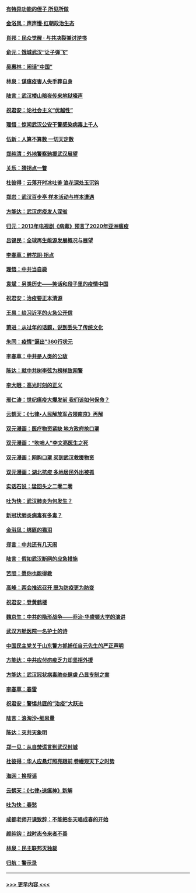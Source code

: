 #### [有特异功能的侄子 所见所做](../pages/nsc993/n11901154.md?t=02280802) 
#### [金浴凤：声声慢‧红朝政治生态](../pages/nsc993/n11899553.md?t=02280802) 
#### [肖邦：民众觉醒 · 与共决裂兼讨逆书](../pages/nsc993/n11898435.md?t=02280802) 
#### [俞元：饿城武汉“让子弹飞”](../pages/nsc993/n11898344.md?t=02280802) 
#### [吴惠林：闲话“中国”](../pages/nsc993/n11898182.md?t=02280802) 
#### [林泉：谋瘟疫害人失手葬自身](../pages/nsc993/n11897892.md?t=02280802) 
#### [陆言：武汉楼山暗夜传来地狱嚎声](../pages/nsc993/n11897033.md?t=02280802) 
#### [祝君安：论社会主义“优越性”](../pages/nsc993/n11897005.md?t=02280802) 
#### [理悟：惊闻武汉公安干警感染病毒上千人](../pages/nsc993/n11896947.md?t=02280802) 
#### [伍新：人算不算数 一切天定数](../pages/nsc993/n11893372.md?t=02280802) 
#### [郑纯清：外地警察驰援武汉展望](../pages/nsc993/n11893115.md?t=02280802) 
#### [关乐：猜拐点一瞥](../pages/nsc993/n11893020.md?t=02280802) 
#### [杜彼得：云落开时冰吐鉴 浪花深处玉沉钩](../pages/nsc993/n11892107.md?t=02280802) 
#### [郑岩：武汉百步亭 样本活动与样本遭遇](../pages/nsc993/n11892310.md?t=02280802) 
#### [方能达：武汉疠疫发人深省](../pages/nsc993/n11891376.md?t=02280802) 
#### [归元：2013年电视剧《病毒》预言了2020年亚洲瘟疫](../pages/nsc993/n11891126.md?t=02280802) 
#### [吕锡民：全球再生能源发展概况与展望](../pages/nsc993/n11890613.md?t=02280802) 
#### [李春草：醉花阴·拐点](../pages/nsc993/n11890567.md?t=02280802) 
#### [理悟：中共当自毙](../pages/nsc993/n11890559.md?t=02280802) 
#### [袁斌：另类历史——笑话和段子里的疫情中国](../pages/nsc993/n11889243.md?t=02280802) 
#### [祝君安：治疫要正本清源](../pages/nsc993/n11889085.md?t=02280802) 
#### [王易：给习近平的火急公开信](../pages/nsc993/n11888225.md?t=02280802) 
#### [萧进：从过年的话题，说到丢失了传统文化](../pages/nsc993/n11887732.md?t=02280802) 
#### [朱同：疫情“逼出”360行状元](../pages/nsc993/n11887678.md?t=02280802) 
#### [李春草：中共是人类的公敌](../pages/nsc993/n11887656.md?t=02280802) 
#### [陈达：就中共树李弦为榜样致网警](../pages/nsc993/n11887625.md?t=02280802) 
#### [李大眼：高光时刻的正义](../pages/nsc993/n11887585.md?t=02280802) 
#### [邢仁涛：世纪瘟疫大爆发前 我们该如何保命？](../pages/nsc993/n11887535.md?t=02280802) 
#### [云鹤天：《七律▪人民解放军占领南京》再解](../pages/nsc993/n11887524.md?t=02280802) 
#### [双元漫画：医疗物资紧缺 地方政府抢口罩](../pages/nsc993/n11884744.md?t=02280802) 
#### [双元漫画：“吹哨人”李文亮医生之死](../pages/nsc993/n11884705.md?t=02280802) 
#### [双元漫画：网购口罩 买到武汉救援物资](../pages/nsc993/n11884670.md?t=02280802) 
#### [双元漫画：湖北抗疫 多地居民外出被抓](../pages/nsc993/n11884643.md?t=02280802) 
#### [实话石说：猛回头之二零二零](../pages/nsc993/n11883968.md?t=02280802) 
#### [吐为快：武汉肺炎为何发生？](../pages/nsc993/n11882180.md?t=02280802) 
#### [新冠状肺炎病毒有多毒？](../pages/nsc993/n11881790.md?t=02280802) 
#### [金浴凤：绑匪的猫泪](../pages/nsc993/n11880664.md?t=02280802) 
#### [郑言：中共还有几天闹](../pages/nsc993/n11880645.md?t=02280802) 
#### [陆言：假如武汉断网的应急措施](../pages/nsc993/n11880619.md?t=02280802) 
#### [苦胆：愿你也能得救](../pages/nsc993/n11880601.md?t=02280802) 
#### [高峰：两会推迟召开  既为防疫更为防变](../pages/nsc993/n11879977.md?t=02280802) 
#### [祝君安：登黄鹤楼](../pages/nsc993/n11880583.md?t=02280802) 
#### [魏京生：中共的隐形战争——乔治‧华盛顿大学的演讲](../pages/nsc993/n11879765.md?t=02280802) 
#### [武汉方舱医院一名护士的诗](../pages/nsc993/n11878480.md?t=02280802) 
#### [中国民主党关于山东警方抓捕任自元先生的严正声明](../pages/nsc993/n11877506.md?t=02280802) 
#### [方能达：中共应付疠疫乏力却坚拒外援](../pages/nsc993/n11877497.md?t=02280802) 
#### [方能达：武汉冠状病毒肺炎肆虐 凸显专制之害](../pages/nsc993/n11877475.md?t=02280802) 
#### [李春草：春雷](../pages/nsc993/n11876287.md?t=02280802) 
#### [祝君安：警惕共匪的“治疫”大跃进](../pages/nsc993/n11876084.md?t=02280802) 
#### [陆言：浪淘沙•细思量](../pages/nsc993/n11876071.md?t=02280802) 
#### [陈达：灭共天象明](../pages/nsc993/n11876063.md?t=02280802) 
#### [郑一见：从自焚谎言到武汉封城](../pages/nsc993/n11875621.md?t=02280802) 
#### [杜彼得：华人应悬灯照亮跟前 卷幔观天下之时势](../pages/nsc993/n11874822.md?t=02280802) 
#### [海网：换将谣](../pages/nsc993/n11873712.md?t=02280802) 
#### [云鹤天：《七律▪送瘟神》新解](../pages/nsc993/n11873598.md?t=02280802) 
#### [吐为快：春愁](../pages/nsc993/n11872801.md?t=02280802) 
#### [成都老师开课致辞：不能把冬天唱成春的开始](../pages/nsc993/n11872653.md?t=02280802) 
#### [颜纯钩：战时态令来者不善](../pages/nsc993/n11872011.md?t=02280802) 
#### [林泉：民主联邦灭独裁](../pages/nsc993/n11870998.md?t=02280802) 
#### [归航：警示录](../pages/nsc993/n11870963.md?t=02280802) 

----
#### [ >>> 更早内容 <<< ](../indexes/nsc993-earlier.md)
